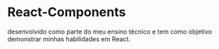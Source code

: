 # React-Components
 desenvolvido como parte do meu ensino técnico e tem como objetivo demonstrar minhas habilidades em React.
